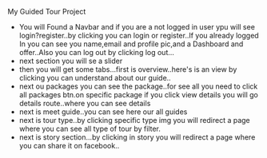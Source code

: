 <!-- *** -->
My Guided Tour Project
<!-- *** -->
* You will Found a Navbar and if you are a not logged in user ypu will see login?register..by clicking you can login or register..If you already logged In you can see you name,email and profile pic,and a Dashboard and offer..Also you can log out by clicking log out...
* next section you will se a slider
* then you will get some tabs...first is overview..here's is an view by clicking you can understand about our guide..
* next ou packages you can see the package..for see all you need to click all packages btn.on specific package if you click view details you will go details route..where you can see details
* next is meet guide..you can see here our all guides
* next is tour type..by clicking specific type img you will redirect a page where you can see all type of tour by filter.
* next is story section...by clicking in story you will redirect a page where you can share it on facebook..